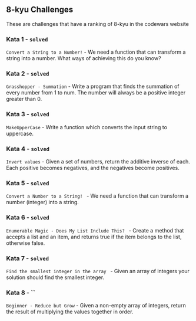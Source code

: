 ## 8-kyu Challenges

These are challenges that have a ranking of 8-kyu in the codewars website

### Kata 1 - `solved`

`Convert a String to a Number!` - We need a function that can transform a string into a number.
What ways of achieving this do you know?

### Kata 2 - `solved`

`Grasshopper - Summation` - Write a program that finds the summation of every number from 1 to num.
The number will always be a positive integer greater than 0.

### Kata 3 - `solved`

`MakeUpperCase` - Write a function which converts the input string to uppercase.

### Kata 4 - `solved`

`Invert values` - Given a set of numbers, return the additive inverse of each.
Each positive becomes negatives, and the negatives become positives.

### Kata 5 - `solved`

`Convert a Number to a String!
` - We need a function that can transform a number (integer) into a string.

### Kata 6 - `solved`

`Enumerable Magic - Does My List Include This?
` - Create a method that accepts a list and an item, and returns true if the item belongs to the list, otherwise false.

### Kata 7 - `solved`

`Find the smallest integer in the array
` - Given an array of integers your solution should find the smallest integer.

### Kata 8 - ``

`Beginner - Reduce but Grow` -
Given a non-empty array of integers, return the result of multiplying the values together in order.




